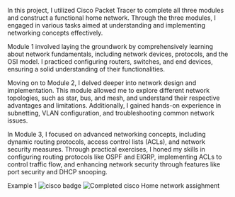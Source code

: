 In this project, I utilized Cisco Packet Tracer to complete all three modules and construct a functional home network. Through the three modules, I engaged in various tasks aimed at understanding and implementing networking concepts effectively.

Module 1 involved laying the groundwork by comprehensively learning about network fundamentals, including network devices, protocols, and the OSI model. I practiced configuring routers, switches, and end devices, ensuring a solid understanding of their functionalities.

Moving on to Module 2, I delved deeper into network design and implementation. This module allowed me to explore different network topologies, such as star, bus, and mesh, and understand their respective advantages and limitations. Additionally, I gained hands-on experience in subnetting, VLAN configuration, and troubleshooting common network issues.

In Module 3, I focused on advanced networking concepts, including dynamic routing protocols, access control lists (ACLs), and network security measures. Through practical exercises, I honed my skills in configuring routing protocols like OSPF and EIGRP, implementing ACLs to control traffic flow, and enhancing network security through features like port security and DHCP snooping.

Example 1 ![cisco badge](https://github.com/Kad3n13/Project/assets/159424810/362a08ee-7fee-4d9f-b2cd-bf9cfe784cb5)
![Completed cisco Home network assighment](https://github.com/Kad3n13/Project/assets/159424810/d24354ce-16fd-407d-aacf-72bdf1b07d4a)
